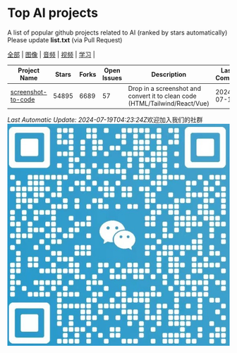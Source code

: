 # Top AI projects
A list of popular github projects related to AI (ranked by stars automatically)
Please update **list.txt** (via Pull Request)

<a href="./README.md">全部</a> |   <a href="./READMEpicture.md">图像</a> |   <a href="./READMEaudio.md">音频</a> | <a href="./READMEvideo.md">视频</a> | <a href="./READMElearn.md">学习</a> | 

| Project Name | Stars | Forks | Open Issues | Description | Last Commit |
| ------------ | ----- | ----- | ----------- | ----------- | ----------- |
| [screenshot-to-code](https://github.com/abi/screenshot-to-code) | 54895 | 6689 | 57 | Drop in a screenshot and convert it to clean code (HTML/Tailwind/React/Vue) | 2024-07-15 |

*Last Automatic Update: 2024-07-19T04:23:24Z*欢迎加入我们的社群 ![](https://raw.githubusercontent.com/mouuii/picture/master/weichat.jpg) 